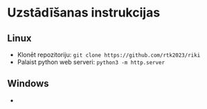 # Uzstādīšanas instrukcijas

## Linux

* Klonēt repozitoriju: `git clone https://github.com/rtk2023/riki`
* Palaist python web serveri: `python3 -m http.server`

## Windows

*
